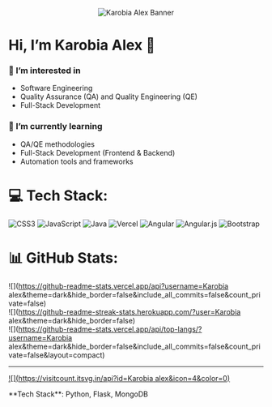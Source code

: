 <p align="center">
  <img src="https://i.imgur.com/your-banner-image.png" alt="Karobia Alex Banner" />
</p>

# Hi, I’m Karobia Alex 👋

### 👀 I’m interested in
- Software Engineering
- Quality Assurance (QA) and Quality Engineering (QE)
- Full-Stack Development

### 🌱 I’m currently learning
- QA/QE methodologies
- Full-Stack Development (Frontend & Backend)
- Automation tools and frameworks

# 💻 Tech Stack:
![CSS3](https://img.shields.io/badge/css3-%231572B6.svg?style=for-the-badge&logo=css3&logoColor=white) ![JavaScript](https://img.shields.io/badge/javascript-%23323330.svg?style=for-the-badge&logo=javascript&logoColor=%23F7DF1E) ![Java](https://img.shields.io/badge/java-%23ED8B00.svg?style=for-the-badge&logo=openjdk&logoColor=white) ![Vercel](https://img.shields.io/badge/vercel-%23000000.svg?style=for-the-badge&logo=vercel&logoColor=white) ![Angular](https://img.shields.io/badge/angular-%23DD0031.svg?style=for-the-badge&logo=angular&logoColor=white) ![Angular.js](https://img.shields.io/badge/angular.js-%23E23237.svg?style=for-the-badge&logo=angularjs&logoColor=white) ![Bootstrap](https://img.shields.io/badge/bootstrap-%238511FA.svg?style=for-the-badge&logo=bootstrap&logoColor=white)
# 📊 GitHub Stats:
![](https://github-readme-stats.vercel.app/api?username=Karobia alex&theme=dark&hide_border=false&include_all_commits=false&count_private=false)<br/>
![](https://github-readme-streak-stats.herokuapp.com/?user=Karobia alex&theme=dark&hide_border=false)<br/>
![](https://github-readme-stats.vercel.app/api/top-langs/?username=Karobia alex&theme=dark&hide_border=false&include_all_commits=false&count_private=false&layout=compact)

---
[![](https://visitcount.itsvg.in/api?id=Karobia alex&icon=4&color=0)](https://visitcount.itsvg.in)

<!-- Proudly created with GPRM ( https://gprm.itsvg.in ) --> **Tech Stack**: Python, Flask, MongoDB

